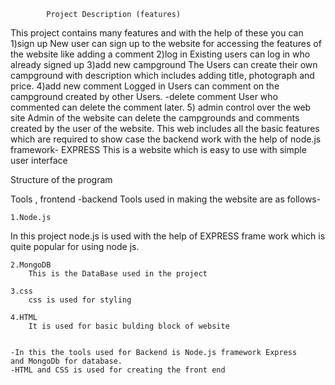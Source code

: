 
   			Project Description (features)

This project contains many features and with the help of these you can 
	1)sign up
New user can sign up to the website for accessing the features of the website like adding a comment
	2)log in
		Existing users can log in who already signed up
	3)add new campground
The Users can create their own campground with description which includes adding title, photograph and price. 
	4)add new comment
Logged in Users can comment on the campground created by other Users.
	-delete comment
		User who commented can delete the comment later.
	5) admin control over the web site
Admin of the website can delete the campgrounds and comments created by the user of the website.
This web includes all the basic features which are required to show case the backend 
work with the help of node.js framework- EXPRESS
This is a website which is easy to use with simple user interface

Structure of the program

Tools , frontend -backend
Tools used in making the website are as follows-

	1.Node.js 
In this project node.js is used with the help of EXPRESS frame work which is quite popular for using node js.

	2.MongoDB  
		This is the DataBase used in the project

	3.css
		css is used for styling

	4.HTML
		It is used for basic bulding block of website		


	-In this the tools used for Backend is Node.js framework Express
	and MongoDb for database.
	-HTML and CSS is used for creating the front end
